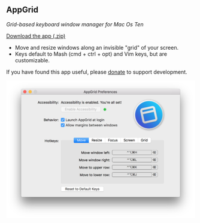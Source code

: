 AppGrid
-------

*Grid-based keyboard window manager for Mac Os Ten*

[Download the app (.zip)](https://github.com/sdegutis/AppGrid/releases/download/1.0.3/AppGrid.zip)

- Move and resize windows along an invisible "grid" of your screen.
- Keys default to Mash (cmd + ctrl + opt) and Vim keys, but are customizable.

If you have found this app useful, please [donate](https://www.paypal.com/cgi-bin/webscr?business=sbdegutis@gmail.com&cmd=_donations&item_name=AutumnJS.app%20donation&no_shipping=1) to support development.

![Screenshot](sshot.png)
